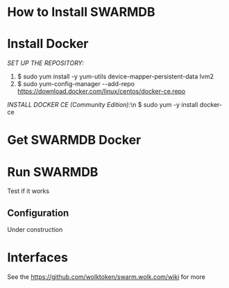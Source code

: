 
# How to Install SWARMDB

# Install Docker

_SET UP THE REPOSITORY:_
1. $ sudo yum install -y yum-utils device-mapper-persistent-data lvm2
2. $ sudo yum-config-manager --add-repo https://download.docker.com/linux/centos/docker-ce.repo

_INSTALL DOCKER CE (Community Edition):_\n
$ sudo yum -y install docker-ce

# Get SWARMDB Docker

# Run SWARMDB

Test if it works

## Configuration 

Under construction

#  Interfaces

See the https://github.com/wolktoken/swarm.wolk.com/wiki for more
